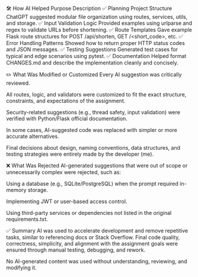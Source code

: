 🛠️ How AI Helped
Purpose	Description
✅ Planning Project Structure	ChatGPT suggested modular file organization using routes, services, utils, and storage.
✅ Input Validation Logic	Provided examples using urlparse and regex to validate URLs before shortening.
✅ Route Templates	Gave example Flask route structures for POST /api/shorten, GET /<short_code>, etc.
✅ Error Handling Patterns	Showed how to return proper HTTP status codes and JSON messages.
✅ Testing Suggestions	Generated test cases for typical and edge scenarios using pytest.
✅ Documentation	Helped format CHANGES.md and describe the implementation cleanly and concisely.

✏️ What Was Modified or Customized
Every AI suggestion was critically reviewed.

All routes, logic, and validators were customized to fit the exact structure, constraints, and expectations of the assignment.

Security-related suggestions (e.g., thread safety, input validation) were verified with Python/Flask official documentation.

In some cases, AI-suggested code was replaced with simpler or more accurate alternatives.

Final decisions about design, naming conventions, data structures, and testing strategies were entirely made by the developer (me).

❌ What Was Rejected
AI-generated suggestions that were out of scope or unnecessarily complex were rejected, such as:

Using a database (e.g., SQLite/PostgreSQL) when the prompt required in-memory storage.

Implementing JWT or user-based access control.

Using third-party services or dependencies not listed in the original requirements.txt.

✅ Summary
AI was used to accelerate development and remove repetitive tasks, similar to referencing docs or Stack Overflow. Final code quality, correctness, simplicity, and alignment with the assignment goals were ensured through manual testing, debugging, and rework.

No AI-generated content was used without understanding, reviewing, and modifying it.